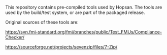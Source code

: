 This repository contains pre-compiled tools used by Hopsan.
The tools are used by the build/test system, or are part of the packaged release.

Original sources of these tools are:

https://svn.fmi-standard.org/fmi/branches/public/Test_FMUs/Compliance-Checker/

https://sourceforge.net/projects/sevenzip/files/7-Zip/
